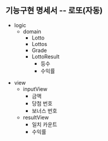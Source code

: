 
## 기능구현 명세서 -- 로또(자동)


- logic
  - domain
    - Lotto
    - Lottos 
    - Grade 
    - LottoResult
      - 등수 
      - 수익률 

* view 
  * inputView
    * 금액
    * 당첨 번호 
    * 보너스 번호 
  * resultView
    * 일치 카운트 
    * 수익률 
